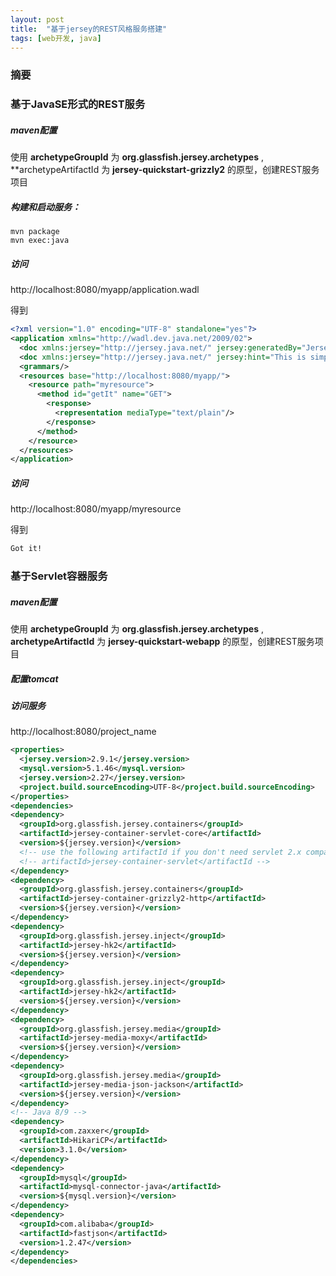 ```yaml
---
layout: post
title:  "基于jersey的REST风格服务搭建"
tags: [web开发, java]
---
```

### 摘要
<!--excerpt-->
### 基于JavaSE形式的REST服务
##### maven配置
使用 **archetypeGroupId** 为 **org.glassfish.jersey.archetypes** , **archetypeArtifactId 为 **jersey-quickstart-grizzly2** 的原型，创建REST服务项目
##### 构建和启动服务：
```shell
mvn package
mvn exec:java
```
##### 访问
http://localhost:8080/myapp/application.wadl

得到
```xml
<?xml version="1.0" encoding="UTF-8" standalone="yes"?>
<application xmlns="http://wadl.dev.java.net/2009/02">
  <doc xmlns:jersey="http://jersey.java.net/" jersey:generatedBy="Jersey: 2.9.1 2014-06-01 23:30:50"/>
  <doc xmlns:jersey="http://jersey.java.net/" jersey:hint="This is simplified WADL with user and core resources only. To get full WADL with extended resources use the query parameter detail. Link: http://localhost:8080/myapp/application.wadl?detail=true"/>
  <grammars/>
  <resources base="http://localhost:8080/myapp/">
    <resource path="myresource">
      <method id="getIt" name="GET">
        <response>
          <representation mediaType="text/plain"/>
        </response>
      </method>
    </resource>
  </resources>
</application>
```
##### 访问
http://localhost:8080/myapp/myresource

得到
```html
Got it!
```
### 基于Servlet容器服务
##### maven配置
使用 **archetypeGroupId** 为 **org.glassfish.jersey.archetypes** , **archetypeArtifactId** 为 **jersey-quickstart-webapp** 的原型，创建REST服务项目
##### 配置tomcat
##### 访问服务
http://localhost:8080/project_name
```xml
<properties>
  <jersey.version>2.9.1</jersey.version>
  <mysql.version>5.1.46</mysql.version>
  <jersey.version>2.27</jersey.version>
  <project.build.sourceEncoding>UTF-8</project.build.sourceEncoding>
</properties>
<dependencies>
<dependency>
  <groupId>org.glassfish.jersey.containers</groupId>
  <artifactId>jersey-container-servlet-core</artifactId>
  <version>${jersey.version}</version>
  <!-- use the following artifactId if you don't need servlet 2.x compatibility -->
  <!-- artifactId>jersey-container-servlet</artifactId -->
</dependency>
<dependency>
  <groupId>org.glassfish.jersey.containers</groupId>
  <artifactId>jersey-container-grizzly2-http</artifactId>
  <version>${jersey.version}</version>
</dependency>
<dependency>
  <groupId>org.glassfish.jersey.inject</groupId>
  <artifactId>jersey-hk2</artifactId>
  <version>${jersey.version}</version>
</dependency>
<dependency>
  <groupId>org.glassfish.jersey.inject</groupId>
  <artifactId>jersey-hk2</artifactId>
  <version>${jersey.version}</version>
</dependency>
<dependency>
  <groupId>org.glassfish.jersey.media</groupId>
  <artifactId>jersey-media-moxy</artifactId>
  <version>${jersey.version}</version>
</dependency>
<dependency>
  <groupId>org.glassfish.jersey.media</groupId>
  <artifactId>jersey-media-json-jackson</artifactId>
  <version>${jersey.version}</version>
</dependency>
<!-- Java 8/9 -->
<dependency>
  <groupId>com.zaxxer</groupId>
  <artifactId>HikariCP</artifactId>
  <version>3.1.0</version>
</dependency>
<dependency>
  <groupId>mysql</groupId>
  <artifactId>mysql-connector-java</artifactId>
  <version>${mysql.version}</version>
</dependency>
<dependency>
  <groupId>com.alibaba</groupId>
  <artifactId>fastjson</artifactId>
  <version>1.2.47</version>
</dependency>
</dependencies>
```
